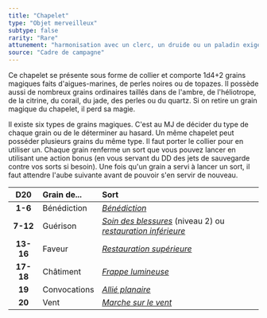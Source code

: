 ```yaml
---
title: "Chapelet"
type: "Objet merveilleux"
subtype: false
rarity: "Rare"
attunement: "harmonisation avec un clerc, un druide ou un paladin exigée"
source: "Cadre de campagne"
---
```

Ce chapelet se présente sous forme de collier et comporte 1d4+2 grains magiques faits d'aigues-marines, de perles noires ou de topazes. Il possède aussi de nombreux grains ordinaires taillés dans de l'ambre, de l'héliotrope, de la citrine, du corail, du jade, des perles ou du quartz. Si on retire un grain magique du chapelet, il perd sa magie.

Il existe six types de grains magiques. C'est au MJ de décider du type de chaque grain ou de le déterminer au hasard. Un même chapelet peut posséder plusieurs grains du même type. Il faut porter le collier pour en utiliser un. Chaque grain renferme un sort que vous pouvez lancer en utilisant une action bonus (en vous servant du DD des jets de sauvegarde contre vos sorts si besoin). Une fois qu'un grain a servi à lancer un sort, il faut attendre l'aube suivante avant de pouvoir s'en servir de nouveau.

|D20|Grain de...|Sort|
|:-:|:-|:-|
|**1-6**|Bénédiction|[_Bénédiction_](/grimoire/benediction)|
|**7-12**|Guérison|[_Soin des blessures_](/grimoire/soin-des-blessures) (niveau 2) ou [_restauration inférieure_](/grimoire/restauration-inferieure)|
|**13-16**|Faveur|[_Restauration supérieure_](/grimoire/restauration-superieure)|
|**17-18**|Châtiment|[_Frappe lumineuse_](/grimoire/frappe-lumineuse)|
|**19**|Convocations|[_Allié planaire_](/grimoire/allie-planaire)|
|**20**|Vent|[_Marche sur le vent_](/grimoire/marche-sur-le-vent)|
